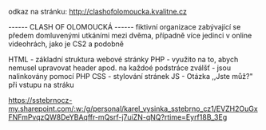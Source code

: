 odkaz na stránku: http://clashofolomoucka.kvalitne.cz

------ CLASH OF OLOMOUCKÁ ------
fiktivní organizace zabývající se předem domluvenými utkáními mezi dvěma, případně více jedinci v online videohrách, jako je CS2 a podobně

HTML - základní struktura webové stránky
PHP - využito na to, abych nemusel upravovat header apod. na každoé podstráce zválšť - jsou nalinkovány pomocí PHP
CSS - stylování stránek
JS - Otázka ,,Jste můž?" při vstupu na stráku




















https://sstebrnocz-my.sharepoint.com/:w:/g/personal/karel_vysinka_sstebrno_cz1/EVZH2OuGxFNFmPvqzQW8DeYBAqffr-mQsrf-j7uiZN-qNQ?rtime=Eyrf18B_3Eg
